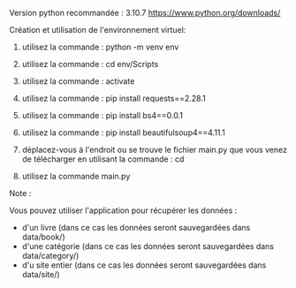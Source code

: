 Version python recommandée : 3.10.7 https://www.python.org/downloads/

Création et utilisation de l'environnement virtuel:

1) utilisez la commande : python -m venv env

2) utilisez la commande : cd env/Scripts

4) utilisez la commande : activate

5) utilisez la commande : pip install requests==2.28.1

6) utilisez la commande : pip install bs4==0.0.1

7) utilisez la commande : pip install beautifulsoup4==4.11.1

8) déplacez-vous à l'endroit ou se trouve le fichier main.py que vous venez de télécharger en utilisant la commande : cd

9) utilisez la commande main.py


Note :

Vous pouvez utiliser l'application pour récupérer les données :
 - d'un livre (dans ce cas les données seront sauvegardées dans data/book/)
 - d'une catégorie (dans ce cas les données seront sauvegardées dans data/category/)
 - d'u site entier (dans ce cas les données seront sauvegardées dans data/site/)

